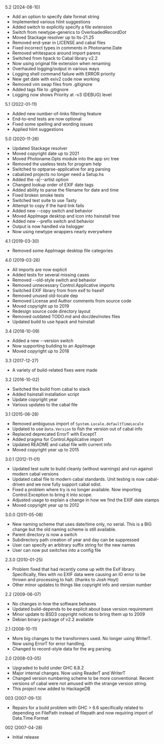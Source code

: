 5.2 (2024-08-10)

  * Add an option to specify date format string
  * Implemented various hlint suggestions
  * Added switch to explicitly specify a file extension
  * Switch from newtype-generics to OverloadedRecordDot
  * Moved Stackage resolver up to lts-21.25
  * Removed end-year in LICENSE and cabal files
  * Fixed incorrect types in comments in Photoname.Date
  * Removed whitespace around import parens
  * Switched from hpack to Cabal library v2.2
  * Now using original file extension when renaming
  * Overhauled logging/output in various ways
  * Logging shell command failure with ERROR priority
  * New get date with exiv2 code now working
  * Removed vim swap files from .gitignore
  * Added tags file to .gitignore
  * Logging now shows Priority at -v3 (DEBUG) level


5.1 (2022-01-11)

  * Added new number-of-links filtering feature
  * End-to-end tests are now optional
  * Fixed some spelling and wording issues
  * Applied hlint suggestions


5.0 (2020-11-26)

  * Updated Stackage resolver
  * Moved copyright date up to 2021
  * Moved Photoname.Opts module into the app src tree
  * Removed the useless tests for program help
  * Switched to optparse-applicative for arg parsing
  * cabalized projects no longer need a Setup.hs
  * Added the -a|--artist option
  * Changed lookup order of EXIF date tags
  * Added ability to parse the filename for date and time
  * Fixed broken smoke tests
  * Switched test suite to use Tasty
  * Attempt to copy if the hard link fails
  * Added new --copy switch and behavior
  * Moved AppImage desktop and icon into hsinstall tree
  * Added new --prefix switch and behavior
  * Output is now handled via hslogger
  * Now using newtype wrappers nearly everywhere


4.1 (2019-03-30)

  * Removed some AppImage desktop file categories


4.0 (2019-03-26)

  * All imports are now explicit
  * Added tests for several missing cases
  * Removed --old-style switch and behavior
  * Removed unnecessary Control.Applicative imports
  * Switched EXIF library from from exif to hsexif
  * Removed unused old-locale dep
  * Removed License and Author comments from source code
  * Moved copyright up to 2019
  * Redesign source code directory layout
  * Removed outdated TODO.md and doc/dev/notes files
  * Updated build to use hpack and hsinstall


3.4 (2018-10-09)

  * Added a new --version switch
  * Now supporting building to an AppImage
  * Moved copyright up to 2018


3.3 (2017-12-27)

  * A variety of build-related fixes were made


3.2 (2016-10-02)

  * Switched the build from cabal to stack
  * Added hsinstall installation script
  * Update copyright year
  * Various updates to the cabal file


3.1 (2015-06-28)

  * Removed ambiguous import of `System.Locale.defaultTimeLocale`
  * Updated to use `Data.Version` to fish the version out of cabal info
  * Replaced deprecated ErrorT with ExceptT
  * Added pragma for Control.Applicative import
  * Updated README and cabal file with current info
  * Moved copyright year up to 2015


3.0.1 (2012-11-01)

  * Updated test suite to build cleanly (without warnings) and
    run against modern cabal versions
  * Updated cabal file to modern cabal standards. Unit testing is
    now cabal-driven and we now fully support cabal sdist.
  * Fixed a problem where try is no longer available. Now importing
    Control.Exception to bring it into scope.
  * Adjusted usage to explain a change in how we find the EXIF
    date stamps
  * Moved copyright year up to 2012


3.0.0 (2011-05-08)

  * New naming scheme that uses date/time only, no serial. This
    is a BIG change but the old naming scheme is still available.
  * Parent directory is now a switch
  * Subdirectory path creation of year and day can be suppressed
  * User can specify an arbitrary suffix string for the new names
  * User can now put switches into a config file


2.3.0 (2010-01-25)

  * Problem fixed that had recently come up with the Exif
    library. Specifically, files with no EXIF data were causing
    an IO error to be thrown and processing to halt. (thanks to
    Josh Hoyt)
  * Other minor updates to things like copyright info and version
    number


2.2 (2009-06-07)

  * No changes in how the software behaves
  * Updated build-depends to be explicit about base version
    requirement
  * Minor update to BSD3 copyright notices to bring them up to 2009
  * Debian binary package of v2.2 available


2.1 (2008-10-11)

  * More big changes to the transformers used. No longer using
    WriterT. Now using ErrorT for error handling.
  * Changed to record-style data for the arg parsing.


2.0 (2008-03-05)

  * Upgraded to build under GHC 6.8.2
  * Major internal changes. Now using ReaderT and WriterT
  * Changed version numbering scheme to be more conventional. Recent
    versions of cabal were not amused with the strange version
    string.
  * This project now added to HackageDB


003 (2007-09-13)

  * Repairs for a build problem with GHC > 6.6 specifically related
    to depending on FilePath instead of filepath and now requiring
    import of Data.Time.Format


002 (2007-04-28)

  * Initial release
